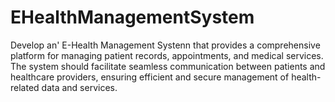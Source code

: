 # EHealthManagementSystem
Develop an' E-Health Management Systenn that provides a comprehensive platform for managing patient records, appointments, and medical services. The system should facilitate seamless communication between patients and healthcare providers, ensuring efficient and secure management of health-related data and services.
